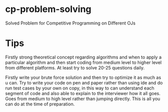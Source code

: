 # cp-problem-solving
Solved Problem for Competitive Programming on Different OJs

# Tips
Firstly strong theoretical concept regarding algorithms and when to apply a particular algorithm and then start coding from medium level to higher level  from different platforms. At least try to solve 20-25 questions daily. 

Firstly write your brute force solution and then try to optimize it as much as u can. Try to write your code on pen and paper rather than using ide and do run test cases by your own on copy, in this way to can understand each segment of code and also able to explain to the interviewer how it all goes. Goes from medium to high level rather than jumping directly. This is all you can do at the time of preparation.
